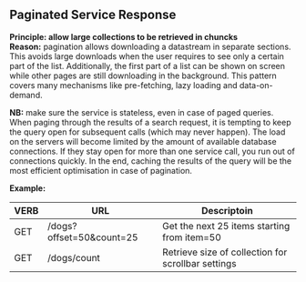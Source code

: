 ## Paginated Service Response

   **Principle: allow large collections to be retrieved in chuncks**  
   **Reason:** pagination allows downloading a datastream in separate sections. This avoids large downloads when the user requires to see only a certain part of the list. Additionally, the first part of a list can be shown on screen while other pages are still downloading in the background. This pattern covers many mechanisms like pre-fetching, lazy loading and data-on-demand.

   **NB:** make sure the service is stateless, even in case of paged queries. When paging through the results of a search request, it is tempting to keep the query open for subsequent calls (which may never happen). The load on the servers will become limited by the amount of available database connections. If they stay open for more than one service call, you run out of connections quickly. In the end, caching the results of the query will be the most efficient optimisation in case of pagination.

**Example:**

VERB | URL | Descriptoin |
---- | --- | ----------- |
GET | /dogs?offset=50&count=25 | Get the next 25 items starting from item=50 |
GET | /dogs/count | Retrieve size of collection for scrollbar settings |
